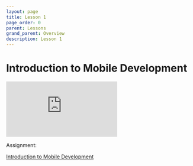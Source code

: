 ```yaml
---
layout: page
title: Lesson 1
page_order: 0
parent: Lessons
grand_parent: Overview
description: Lesson 1
---
```


# Introduction to Mobile Development

<iframe src="https://docs.google.com/presentation/d/1u3rFVb-b8h1r3RH-1dwf5ztrkfDw27J33ZuY8lfwYM4/embed?start=true&loop=true&delayms=3000" frameborder="0" allowfullscreen="true" mozallowfullscreen="true" webkitallowfullscreen="true"></iframe>


Assignment:

[Introduction to Mobile Development](https://docs.google.com/presentation/d/1u3rFVb-b8h1r3RH-1dwf5ztrkfDw27J33ZuY8lfwYM4/edit#slide=id.g283606e6e16_0_51)